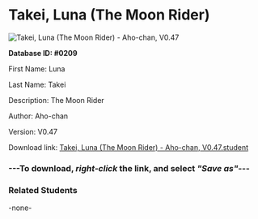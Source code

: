 # Takei, Luna (The Moon Rider)

<img src="../../Files/Images/Takei, Luna (The Moon Rider).png" title="Takei, Luna (The Moon Rider) - Aho-chan, V0.47">

**Database ID: #0209**

First Name: Luna

Last Name: Takei

Description: The Moon Rider

Author: Aho-chan

Version: V0.47

Download link: <a href="https://raw.githubusercontent.com/Arbiter1223/Daigaku-Gurashi-Custom-Students/master/Files/Student%20Files/Takei%2C%20Luna%20(The%20Moon%20Rider)%20-%20Aho-chan%2C%20V0.47.student">Takei, Luna (The Moon Rider) - Aho-chan, V0.47.student</a>

### ---**To download, _right-click_ the link, and select _"Save as"_**---

### Related Students

-none-
